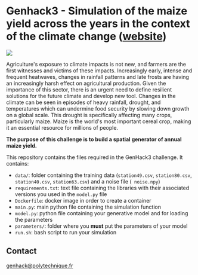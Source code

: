 # Genhack3 - Simulation of the maize yield across the years in the context of the climate change ([website](https://www.polytechnique.edu/en/genhack-3-hackathon-generative-modelling))
<img src="https://www.polytechnique.edu/sites/default/files/styles/contenu_detail/public/content/pages/images/2023-12/Bani%C3%A8re_GenHack%20Challenge%202024.png?itok=QqlW6jKY">

Agriculture's exposure to climate impacts is not new, and farmers are the first witnesses and victims of these impacts. Increasingly early, intense and frequent heatwaves, changes in rainfall patterns and late frosts are having an increasingly harsh effect on agricultural production.
Given the importance of this sector, there is an urgent need to define resilient solutions for the future climate and develop new tool.
Changes in the climate can be seen in episodes of heavy rainfall, drought, and temperatures which can undermine food security by slowing down growth on a global scale. This drought is specifically affecting many crops, particularly maize. Maize is the world's most important cereal crop, making it an essential resource for millions of people.

**The purpose of this challenge is to build a spatial generator of annual maize yield.**

This repository contains the files required in the GenHack3 challenge. It contains:

- `data/`: folder containing the training data (`station49.csv`, `station80.csv`, `station40.csv`, `station63.csv`) and a noise file (` noise.npy`)
- `requirements.txt`: text file containing the libraries with their associated versions you used in the `model.py` file 
- `Dockerfile`: docker image in order to create a container
- `main.py`:  main python file containing the simulation function
- `model.py`: python file containing your generative model and for loading the parameters
- `parameters/`: folder where you **must** put the parameters of your model
- `run.sh`: bash script to run your simulation

## Contact
genhack@polytechnique.fr